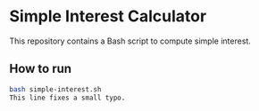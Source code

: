 # Simple Interest Calculator

This repository contains a Bash script to compute simple interest.

## How to run

```bash
bash simple-interest.sh
This line fixes a small typo.

